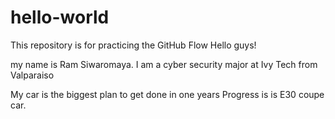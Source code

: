 # hello-world
This repository is for practicing the GitHub Flow
Hello guys!

my name is Ram Siwaromaya. I am a cyber security major at Ivy Tech from
Valparaiso

My car is the biggest plan to get done in one years Progress is is E30 coupe car.

